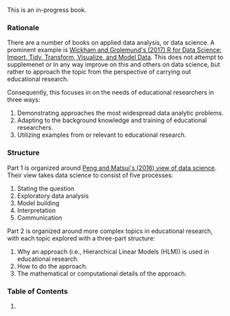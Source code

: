This is an in-progress book. 

### Rationale

There are a number of books on applied data analysis, or data science. A prominent example is [Wickham and Grolemund's (2017) R for Data Science: Import, Tidy, Transform, Visualize, and Model Data](https://www.amazon.com/Data-Science-Transform-Visualize-Model/dp/1491910399/ref=sr_1_1?ie=UTF8&qid=1484001738&sr=8-1&keywords=r+for+data+science). This does not attempt to supplemenet or in any way improve on this and others on data science, but rather to approach the topic from the perspective of carrying out educational research. 

Consequently, this focuses in on the needs of educational researchers in three ways:

1. Demonstrating approaches the most widespread data analytic problems.
2. Adapting to the background knowledge and training of educational researchers.
3. Utilizing examples from or relevant to educational research. 

### Structure

Part 1 is organized around [Peng and Matsui's (2016) view of data science](https://www.google.com/search?q=peng+matsui+art+of+data+science&oq=peng+matsui+art+of+data+science&aqs=chrome..69i57.3974j0j7&sourceid=chrome&ie=UTF-8). Their view takes data science to consist of five processes:

1. Stating the question
2. Exploratory data analysis
3. Model building 
4. Interpretation
5. Communication

Part 2 is organized around more complex topics in educational research, with each topic explored with a three-part structure:

1. Why an approach (i.e., Hierarchical Linear Models (HLM)) is used in educational research.
2. How to do the approach.
3. The mathematical or computational details of the approach.

### Table of Contents

1. 

